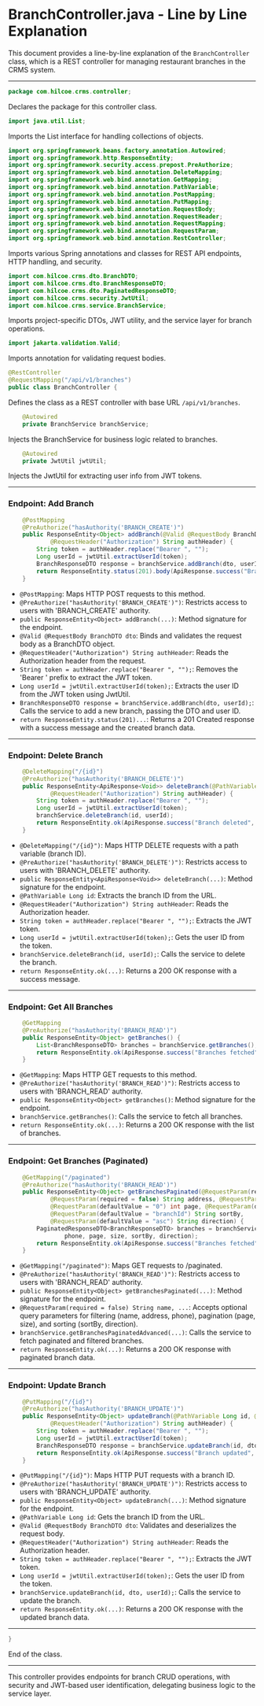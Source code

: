 # BranchController.java - Line by Line Explanation

This document provides a line-by-line explanation of the `BranchController` class, which is a REST controller for managing restaurant branches in the CRMS system.

---

```java
package com.hilcoe.crms.controller;
```
Declares the package for this controller class.

```java
import java.util.List;
```
Imports the List interface for handling collections of objects.

```java
import org.springframework.beans.factory.annotation.Autowired;
import org.springframework.http.ResponseEntity;
import org.springframework.security.access.prepost.PreAuthorize;
import org.springframework.web.bind.annotation.DeleteMapping;
import org.springframework.web.bind.annotation.GetMapping;
import org.springframework.web.bind.annotation.PathVariable;
import org.springframework.web.bind.annotation.PostMapping;
import org.springframework.web.bind.annotation.PutMapping;
import org.springframework.web.bind.annotation.RequestBody;
import org.springframework.web.bind.annotation.RequestHeader;
import org.springframework.web.bind.annotation.RequestMapping;
import org.springframework.web.bind.annotation.RequestParam;
import org.springframework.web.bind.annotation.RestController;
```
Imports various Spring annotations and classes for REST API endpoints, HTTP handling, and security.

```java
import com.hilcoe.crms.dto.BranchDTO;
import com.hilcoe.crms.dto.BranchResponseDTO;
import com.hilcoe.crms.dto.PaginatedResponseDTO;
import com.hilcoe.crms.security.JwtUtil;
import com.hilcoe.crms.service.BranchService;
```
Imports project-specific DTOs, JWT utility, and the service layer for branch operations.

```java
import jakarta.validation.Valid;
```
Imports annotation for validating request bodies.

```java
@RestController
@RequestMapping("/api/v1/branches")
public class BranchController {
```
Defines the class as a REST controller with base URL `/api/v1/branches`.

```java
	@Autowired
	private BranchService branchService;
```
Injects the BranchService for business logic related to branches.

```java
	@Autowired
	private JwtUtil jwtUtil;
```
Injects the JwtUtil for extracting user info from JWT tokens.

---

### Endpoint: Add Branch

```java
	@PostMapping
	@PreAuthorize("hasAuthority('BRANCH_CREATE')")
	public ResponseEntity<Object> addBranch(@Valid @RequestBody BranchDTO dto,
			@RequestHeader("Authorization") String authHeader) {
		String token = authHeader.replace("Bearer ", "");
		Long userId = jwtUtil.extractUserId(token);
		BranchResponseDTO response = branchService.addBranch(dto, userId);
		return ResponseEntity.status(201).body(ApiResponse.success("Branch added", response));
	}
```
- `@PostMapping`: Maps HTTP POST requests to this method.
- `@PreAuthorize("hasAuthority('BRANCH_CREATE')")`: Restricts access to users with 'BRANCH_CREATE' authority.
- `public ResponseEntity<Object> addBranch(...)`: Method signature for the endpoint.
- `@Valid @RequestBody BranchDTO dto`: Binds and validates the request body as a BranchDTO object.
- `@RequestHeader("Authorization") String authHeader`: Reads the Authorization header from the request.
- `String token = authHeader.replace("Bearer ", "");`: Removes the 'Bearer ' prefix to extract the JWT token.
- `Long userId = jwtUtil.extractUserId(token);`: Extracts the user ID from the JWT token using JwtUtil.
- `BranchResponseDTO response = branchService.addBranch(dto, userId);`: Calls the service to add a new branch, passing the DTO and user ID.
- `return ResponseEntity.status(201)...`: Returns a 201 Created response with a success message and the created branch data.

---

### Endpoint: Delete Branch

```java
	@DeleteMapping("/{id}")
	@PreAuthorize("hasAuthority('BRANCH_DELETE')")
	public ResponseEntity<ApiResponse<Void>> deleteBranch(@PathVariable Long id,
			@RequestHeader("Authorization") String authHeader) {
		String token = authHeader.replace("Bearer ", "");
		Long userId = jwtUtil.extractUserId(token);
		branchService.deleteBranch(id, userId);
		return ResponseEntity.ok(ApiResponse.success("Branch deleted", null));
	}
```
- `@DeleteMapping("/{id}")`: Maps HTTP DELETE requests with a path variable (branch ID).
- `@PreAuthorize("hasAuthority('BRANCH_DELETE')")`: Restricts access to users with 'BRANCH_DELETE' authority.
- `public ResponseEntity<ApiResponse<Void>> deleteBranch(...)`: Method signature for the endpoint.
- `@PathVariable Long id`: Extracts the branch ID from the URL.
- `@RequestHeader("Authorization") String authHeader`: Reads the Authorization header.
- `String token = authHeader.replace("Bearer ", "");`: Extracts the JWT token.
- `Long userId = jwtUtil.extractUserId(token);`: Gets the user ID from the token.
- `branchService.deleteBranch(id, userId);`: Calls the service to delete the branch.
- `return ResponseEntity.ok(...)`: Returns a 200 OK response with a success message.

---

### Endpoint: Get All Branches

```java
	@GetMapping
	@PreAuthorize("hasAuthority('BRANCH_READ')")
	public ResponseEntity<Object> getBranches() {
		List<BranchResponseDTO> branches = branchService.getBranches();
		return ResponseEntity.ok(ApiResponse.success("Branches fetched", branches));
	}
```
- `@GetMapping`: Maps HTTP GET requests to this method.
- `@PreAuthorize("hasAuthority('BRANCH_READ')")`: Restricts access to users with 'BRANCH_READ' authority.
- `public ResponseEntity<Object> getBranches()`: Method signature for the endpoint.
- `branchService.getBranches()`: Calls the service to fetch all branches.
- `return ResponseEntity.ok(...)`: Returns a 200 OK response with the list of branches.

---

### Endpoint: Get Branches (Paginated)

```java
	@GetMapping("/paginated")
	@PreAuthorize("hasAuthority('BRANCH_READ')")
	public ResponseEntity<Object> getBranchesPaginated(@RequestParam(required = false) String name,
			@RequestParam(required = false) String address, @RequestParam(required = false) String phone,
			@RequestParam(defaultValue = "0") int page, @RequestParam(defaultValue = "10") int size,
			@RequestParam(defaultValue = "branchId") String sortBy,
			@RequestParam(defaultValue = "asc") String direction) {
		PaginatedResponseDTO<BranchResponseDTO> branches = branchService.getBranchesPaginatedAdvanced(name, address,
				phone, page, size, sortBy, direction);
		return ResponseEntity.ok(ApiResponse.success("Branches fetched", branches));
	}
```
- `@GetMapping("/paginated")`: Maps GET requests to /paginated.
- `@PreAuthorize("hasAuthority('BRANCH_READ')")`: Restricts access to users with 'BRANCH_READ' authority.
- `public ResponseEntity<Object> getBranchesPaginated(...)`: Method signature for the endpoint.
- `@RequestParam(required = false) String name, ...`: Accepts optional query parameters for filtering (name, address, phone), pagination (page, size), and sorting (sortBy, direction).
- `branchService.getBranchesPaginatedAdvanced(...)`: Calls the service to fetch paginated and filtered branches.
- `return ResponseEntity.ok(...)`: Returns a 200 OK response with paginated branch data.

---

### Endpoint: Update Branch

```java
	@PutMapping("/{id}")
	@PreAuthorize("hasAuthority('BRANCH_UPDATE')")
	public ResponseEntity<Object> updateBranch(@PathVariable Long id, @Valid @RequestBody BranchDTO dto,
			@RequestHeader("Authorization") String authHeader) {
		String token = authHeader.replace("Bearer ", "");
		Long userId = jwtUtil.extractUserId(token);
		BranchResponseDTO response = branchService.updateBranch(id, dto, userId);
		return ResponseEntity.ok(ApiResponse.success("Branch updated", response));
	}
```
- `@PutMapping("/{id}")`: Maps HTTP PUT requests with a branch ID.
- `@PreAuthorize("hasAuthority('BRANCH_UPDATE')")`: Restricts access to users with 'BRANCH_UPDATE' authority.
- `public ResponseEntity<Object> updateBranch(...)`: Method signature for the endpoint.
- `@PathVariable Long id`: Gets the branch ID from the URL.
- `@Valid @RequestBody BranchDTO dto`: Validates and deserializes the request body.
- `@RequestHeader("Authorization") String authHeader`: Reads the Authorization header.
- `String token = authHeader.replace("Bearer ", "");`: Extracts the JWT token.
- `Long userId = jwtUtil.extractUserId(token);`: Gets the user ID from the token.
- `branchService.updateBranch(id, dto, userId);`: Calls the service to update the branch.
- `return ResponseEntity.ok(...)`: Returns a 200 OK response with the updated branch data.

---

```java
}
```
End of the class.

---

This controller provides endpoints for branch CRUD operations, with security and JWT-based user identification, delegating business logic to the service layer.